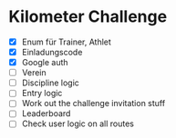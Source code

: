 # Kilometer Challenge

- [x] Enum für Trainer, Athlet
- [x] Einladungscode
- [x] Google auth
- [ ] Verein
- [ ] Discipline logic
- [ ] Entry logic
- [ ] Work out the challenge invitation stuff
- [ ] Leaderboard
- [ ] Check user logic on all routes
